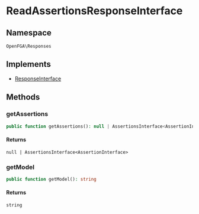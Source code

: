 # ReadAssertionsResponseInterface


## Namespace
`OpenFGA\Responses`

## Implements
* [ResponseInterface](Responses/ResponseInterface.md)



## Methods
### getAssertions


```php
public function getAssertions(): null | AssertionsInterface<AssertionInterface>
```



#### Returns
`null | AssertionsInterface<AssertionInterface>`

### getModel


```php
public function getModel(): string
```



#### Returns
`string`

